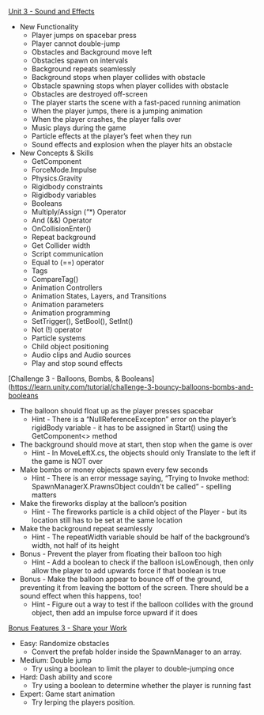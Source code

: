 [Unit 3 - Sound and Effects](https://learn.unity.com/project/unit-3-sound-and-effects)  
- New Functionality
  - Player jumps on spacebar press
  - Player cannot double-jump
  - Obstacles and Background move left
  - Obstacles spawn on intervals
  - Background repeats seamlessly
  - Background stops when player collides with obstacle
  - Obstacle spawning stops when player collides with obstacle
  - Obstacles are destroyed off-screen
  - The player starts the scene with a fast-paced running animation
  - When the player jumps, there is a jumping animation
  - When the player crashes, the player falls over
  - Music plays during the game
  - Particle effects at the player’s feet when they run
  - Sound effects and explosion when the player hits an obstacle
- New Concepts & Skills
  - GetComponent
  - ForceMode.Impulse
  - Physics.Gravity
  - Rigidbody constraints
  - Rigidbody variables
  - Booleans
  - Multiply/Assign (“*) Operator
  - And (&&) Operator
  - OnCollisionEnter()
  - Repeat background
  - Get Collider width
  - Script communication
  - Equal to (==) operator
  - Tags
  - CompareTag()
  - Animation Controllers
  - Animation States, Layers, and Transitions
  - Animation parameters
  - Animation programming
  - SetTrigger(), SetBool(), SetInt()
  - Not (!) operator
  - Particle systems
  - Child object positioning
  - Audio clips and Audio sources
  - Play and stop sound effects

[Challenge 3 - Balloons, Bombs, & Booleans](https://learn.unity.com/tutorial/challenge-3-bouncy-balloons-bombs-and-booleans  
- The balloon should float up as the player presses spacebar
  - Hint - There is a “NullReferenceExcepton” error on the player’s rigidBody variable - it has to be assigned in Start() using the GetComponent<> method
- The background should move at start, then stop when the game is over
  - Hint - In MoveLeftX.cs, the objects should only Translate to the left if the game is NOT over
- Make bombs or money objects spawn every few seconds
  - Hint - There is an error message saying, “Trying to Invoke method: SpawnManagerX.PrawnsObject couldn't be called” - spelling matters
- Make the fireworks display at the balloon’s position
  - Hint - The fireworks particle is a child object of the Player - but its location still has to be set at the same location
- Make the background repeat seamlessly
  - Hint - The repeatWidth variable should be half of the background’s width, not half of its height
- Bonus - Prevent the player from floating their balloon too high
  - Hint - Add a boolean to check if the balloon isLowEnough, then only allow the player to add upwards force if that boolean is true
- Bonus - Make the balloon appear to bounce off of the ground, preventing it from leaving the bottom of the screen. There should be a sound effect when this happens, too!
  - Hint - Figure out a way to test if the balloon collides with the ground object, then add an impulse force upward if it does

[Bonus Features 3 - Share your Work](https://learn.unity.com/tutorial/bonus-features-3-share-your-work)  
- Easy: Randomize obstacles
  - Convert the prefab holder inside the SpawnManager to an array.
- Medium: Double jump
  - Try using a boolean to limit the player to double-jumping once
- Hard: Dash ability and score
  - Try using a boolean to determine whether the player is running fast
- Expert: Game start animation
  - Try lerping the players position.
